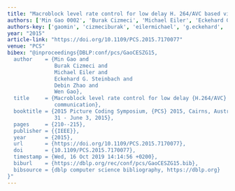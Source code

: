 ```yaml
---
title: "Macroblock level rate control for low delay H. 264/AVC based video communication"
authors: ['Min Gao 0002', 'Burak Cizmeci', 'Michael Eiler', 'Eckehard G. Steinbach', 'Debin Zhao', 'Wen Gao 0001']
authors-key: ['gaomin', 'cizmeciburak', 'eilermichael', 'g.eckehard', 'zhaodebin', 'gaowen']
year: "2015"
article-link: "https://doi.org/10.1109/PCS.2015.7170077"
venue: "PCS"
bibex: "@inproceedings{DBLP:conf/pcs/GaoCESZG15,
  author    = {Min Gao and
               Burak Cizmeci and
               Michael Eiler and
               Eckehard G. Steinbach and
               Debin Zhao and
               Wen Gao},
  title     = {Macroblock level rate control for low delay {H.264/AVC} based video
               communication},
  booktitle = {2015 Picture Coding Symposium, {PCS} 2015, Cairns, Australia, May
               31 - June 3, 2015},
  pages     = {210--215},
  publisher = {{IEEE}},
  year      = {2015},
  url       = {https://doi.org/10.1109/PCS.2015.7170077},
  doi       = {10.1109/PCS.2015.7170077},
  timestamp = {Wed, 16 Oct 2019 14:14:56 +0200},
  biburl    = {https://dblp.org/rec/conf/pcs/GaoCESZG15.bib},
  bibsource = {dblp computer science bibliography, https://dblp.org}
}"
---
```

